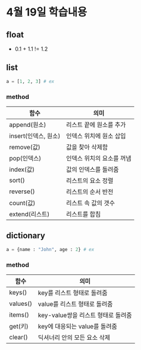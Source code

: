 # 4월 19일 학습내용
## float
- 0.1 + 1.1 != 1.2
## list
```python
a = [1, 2, 3] # ex
```
### method
함수 | 의미
------|----
append(원소) | 리스트 끝에 원소를 추가
insert(인덱스, 원소) | 인덱스 위치에 원소 삽입
remove(값) | 값을 찾아 삭제함
pop(인덱스) | 인덱스 위치의 요소를 꺼냄
index(값) | 값의 인덱스를 돌려줌
sort() | 리스트의 요소 정렬
reverse() | 리스트의 순서 반전
count(값) | 리스트 속 값의 갯수
extend(리스트) | 리스트를 합침
## dictionary
```python
a = {name : "John", age : 2} # ex
```
### method
함수 | 의미
------|----
keys() | key를 리스트 형태로 돌려줌
values() | value를 리스트 형태로 돌려줌
items() | key-value쌍을 리스트 형태로 돌려줌
get(키) | key에 대응되는 value를 돌려줌
clear() | 딕셔너리 안의 모든 요소 삭제
